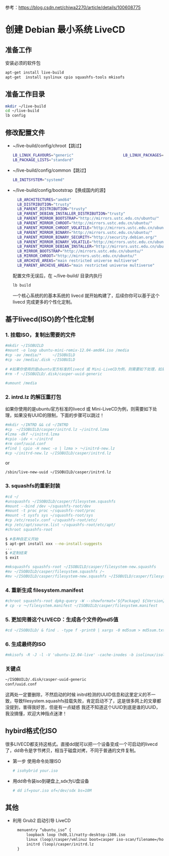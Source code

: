 参考：https://blog.csdn.net/chiwa2270/article/details/100608775
# 创建 Debian 最小系统 LiveCD
## 准备工作  
安装必须的软件包  
```sh
apt-get install live-build
apt-get  install syslinux cpio squashfs-tools mkisofs
```
## 准备工作目录
```sh
mkdir ~/live-build
cd ~/live-build
lb config
```

## 修改配置文件
- ~/live-build/config/chroot【跳过】
  ```sh
  LB_LINUX_FLAVOURS="generic"                      LB_LINUX_PACKAGES="linux-image-3.13.0-11"               
  LB_PACKAGE_LISTS="standard"
  ```
- ~/live-build/config/common【跳过】
  ```sh
  LB_INITSYSTEM="systemd"
  ```
- ~/live-build/config/bootstrap【换成国内的源】
  ```sh
    LB_ARCHITECTURES="amd64"                        
    LB_DISTRIBUTION="trusty"                         
    LB_PARENT_DISTRIBUTION="trusty"                  
    LB_PARENT_DEBIAN_INSTALLER_DISTRIBUTION="trusty" 
    LB_PARENT_MIRROR_BOOTSTRAP="http://mirrors.ustc.edu.cn/ubuntu/"        
    LB_PARENT_MIRROR_CHROOT="http://mirrors.ustc.edu.cn/ubuntu/"           
    LB_PARENT_MIRROR_CHROOT_VOLATILE="http://mirrors.ustc.edu.cn/ubuntu/"  
    LB_PARENT_MIRROR_BINARY="http://mirrors.ustc.edu.cn/ubuntu/"           
    LB_PARENT_MIRROR_BINARY_SECURITY="http://security.debian.org/"
    LB_PARENT_MIRROR_BINARY_VOLATILE="http://mirrors.ustc.edu.cn/ubuntu/"  
    LB_PARENT_MIRROR_DEBIAN_INSTALLER="http://mirrors.ustc.edu.cn/ubuntu/" 
    LB_MIRROR_BOOTSTRAP="http://mirrors.ustc.edu.cn/ubuntu/"               
    LB_MIRROR_CHROOT="http://mirrors.ustc.edu.cn/ubuntu/"                  
    LB_ARCHIVE_AREAS="main restricted universe multiverse"                 
    LB_PARENT_ARCHIVE_AREAS="main restricted universe multiverse"
  ```
  配置文件无误后，在 ~/live-build/ 目录内执行
  ```sh
  lb build
  ```
  一个核心系统的的基本系统的 livecd 就开始构建了，后续你你可以基于这个 livecd 完成更多的个性化定制。

## 基于livecd(ISO)的个性化定制
### 1. 挂载ISO，复制出需要的文件
```sh
#mkdir ~/ISOBUILD
#mount -o loop ubuntu-mini-remix-12.04-amd64.iso /media
#cp -av /media/*     ~/ISOBUILD
#cp -av /media/.disk ~/ISOBUILD
 
# #如果你使用的是ubuntu官方标准的livecd 或 Mini-LiveCD为例，则需要如下处理，如果没有UUID的限制，下面的步骤可以跳过！
#rm -f ~/ISOBUILD/.disk/casper-uuid-generic
 
#umount /media
```
### 2. intrd.lz 的解压重打包
如果你使用的是ubuntu官方标准的livecd 或 Mini-LiveCD为例，则需要如下处理，如果没有UUID的限制，下面的步骤可以跳过！
```sh
#mkdir ~/INTRD && cd ~/INTRD
#cp  ~/ISOBUILD/casper/initrd.lz ~/initrd.lzma  
#lzma -dkf ~/initrd.lzma
#cpio -idv < ~/initrd
#rm conf/uuid.conf
#find | cpio -H newc -o | lzma > ～/initrd-new.lz
#cp ~/initrd-new.lz ~/ISOBUILD/casper/initrd.lz
```
or
```sh
/sbin/live-new-uuid ~/ISOBUILD/casper/initrd.lz
```
### 3. squashfs的重新封装
```sh
#cd ~/
#unsquashfs ~/ISOBUILD/casper/filesystem.squashfs
#mount --bind /dev ~/squashfs-root/dev
#mount -t proc proc ~/squashfs-root/proc
#mount -t sysfs sys ~/squashfs-root/sys
#cp /etc/resolv.conf ~/squashfs-root/etc/
#cp /etc/apt/source.list ~/squashfs-root/etc/apt/
#chroot squashfs-root
 
$ #各种自定义开始
$ apt-get install xxx --no-install-suggests
...
$ #定制结束
$ exit

#mksquashfs squashfs-root ~/ISOBUILD/casper/filesystem-new.squashfs
#mv ~/ISOBUILD/casper/filesystem.squashfs /~
#mv ~/ISOBUILD/casper/filesystem-new.squashfs ~/ISOBUILD/casper/filesystem.squashfs
```
### 4. 重新生成 filesystem.manifest
```sh
#chroot squashfs-root dpkg-query -W --showformat='${Package} ${Version}\n' > ～/filesystem.manifest
# cp -v ～/filesystem.manifest ~/ISOBUILD/casper/filesystem.manifest
```
### 5. 更加完善这个LIVECD：生成各个文件的md5值
```sh
#cd ~/ISOBUILD/ & find . -type f -print0 | xargs -0 md5sum > md5sum.txt
```
### 6. 生成最终的ISO
```sh
#mkisofs -R -J -l -V 'ubuntu-12.04-live' -cache-inodes -b isolinux/isolinux.bin -c isolinux/boot.cat -no-emul-boot -boot-load-size 4 -boot-info-table -o ~/ubuntu-12.04-live.iso ~/ISOBUILD
```
### 关键点
```sh
~/ISOBUILD/.disk/casper-uuid-generic
conf/uuid.conf
```   
这两处一定要删除，不然启动的时候 initrd检测的UUID信息和这里定义的不一致，导致filesystem.squashfs挂载失败，肯定启动不了，这是很多网上的文章都没提到，害得我好苦，但是有一点疑惑 我还不知道这个UUID到底是谁的UUID，我没搞懂，欢迎大神指点迷津！

## hybird格式化ISO
很多LIVECD都支持这格式。直接dd就可以把一个设备变成一个可启动的livecd了，dd命令是字节拷贝，相当于磁盘对拷，不同于普通的文件复制。
- 第一步 使用命令处理ISO
  ```sh
  # isohybrid your.iso
  ```
- 用dd命令装iso到硬盘上,sdx为U盘设备
  ```sh
  # dd if=your.iso of=/dev/sdx bs=10M
  ```
## 其他
- 利用 Grub2 启动引导 LiveCD
  ```txt
    menuentry “ubuntu_iso” {
        loopback loop (hd0,1)/natty-desktop-i386.iso
        linux (loop)/casper/vmlinuz boot=casper iso-scan/filename=/home/riku/natty-desktop-i386.iso locale=zh_CN.UTF-8 noprompt noeject
        initrd (loop)/casper/initrd.lz
    }
  ```

